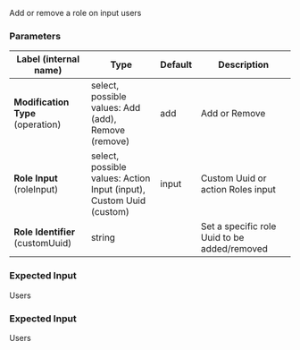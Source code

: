 
 Add or remove a role on input users

### Parameters
|Label (internal name)|Type|Default|Description|
|---|---|---|---|
|**Modification Type** (operation)|select, possible values: Add (add),<br/>Remove (remove)|add|Add or Remove|
|**Role Input** (roleInput)|select, possible values: Action Input (input),<br/>Custom Uuid (custom)|input|Custom Uuid or action Roles input|
|**Role Identifier** (customUuid)|string|<no value>|Set a specific role Uuid to be added/removed|



### Expected Input
Users


### Expected Input
Users


